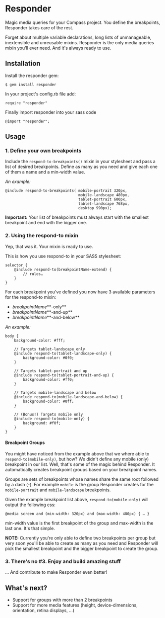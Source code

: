 # Responder

Magic media queries for your Compass project. You define the breakpoints, Responder takes care of the rest.

Forget about multiple variable declarations, long lists of unmanageable, inextensible and unreusable mixins. Responder is the only media queries mixin you'll ever need. And it's always ready to use.

## Installation

Install the responder gem:

    $ gem install responder

In your project's config.rb file add:

	require "responder"

Finally import responder into your sass code

	@import "responder";

## Usage

### 1. Define your own breakpoints

Include the `respond-to-breakpoints()` mixin in your stylesheet and pass a list of desired breakpoints. Define as many as you need and give each one of them a name and a min-width value.

*An example:*

	@include respond-to-breakpoints( mobile-portrait 320px,
									 mobile-landscape 480px,
									 tablet-portrait 600px,
									 tablet-landscape 768px,
							 		 desktop 990px);

**Important:** Your list of breakpoints must always start with the smallest breakpoint and end with the bigger one.

### 2. Using the respond-to mixin

Yep, that was it. Your mixin is ready to use.

This is how you use respond-to in your SASS stylesheet:

	selector {
		@include respond-to(breakpointName-extend) {
			// rules…
		}
	}
For each breakpoint you've defined you now have 3 available parameters for the respond-to mixin:

- *breakpointName***-only**
- *breakpointName***-and-up**
- *breakpointName***-and-below**

*An example:*

	body {
		background-color: #fff;

		// Targets tablet-landscape only
		@include respond-to(tablet-landscape-only) {
			background-color: #0f0;
		}

		// Targets tablet-portrait and up
		@include respond-to(tablet-portrait-and-up) {
			background-color: #ff0;
		}

		// Targets mobile-landscape and below
		@include respond-to(mobile-landscape-and-below) {
			background-color: #0ff;
		}

		// (Bonus!) Targets mobile only
		@include respond-to(mobile-only) {
			background: #f0f;
		}
	}


#### Breakpoint Groups

You might have noticed from the example above that we where able to `respond-to(mobile-only)`, but how? We didn't define any mobile (only) breakpoint in our list. Well, that's some of the magic behind Responder. It automatically creates breakpoint groups based on your breakpoint names.

Groups are sets of breakpoints whose names share the same root followed by a dash (-). For example `mobile` is the group Responder creates for the `mobile-portrait` and `mobile-landscape` breakpoints.

Given the example breakpoint list above, `respond-to(mobile-only)` will output the following css:

	@media screen and (min-width: 320px) and (max-width: 480px) { … }

min-width value is the first breakpoint of the group and max-width is the last one. It's that simple.

**NOTE:** Currently you're only able to define two breakpoints per group but very soon you'll be able to create as many as you need and Responder will pick the smallest breakpoint and the bigger breakpoint to create the group.

### 3. There's no #3. Enjoy and build amazing stuff

… And contribute to make Responder even better!


## What's next?

- Support for groups with more than 2 breakpoints
- Support for more media features (height, device-dimensions, orientation, retina displays, …)